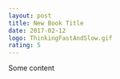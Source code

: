 ```yaml
---
layout: post
title: New Book Title
date: 2017-02-12
logo: ThinkingFastAndSlow.gif
rating: 5
---
```



Some content
